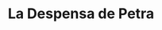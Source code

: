 ---
title: "La Despensa de Petra"
url: /ciudad-guayana-puerto-ordaz/la-despensa-de-petra/
shop: comodidad
---